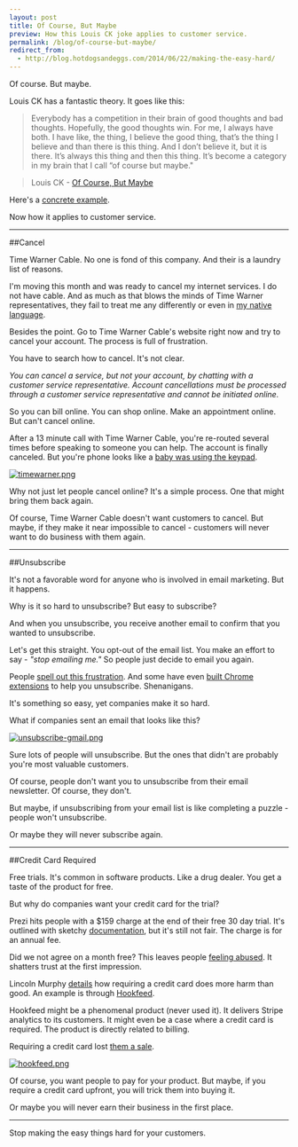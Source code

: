 ```yaml
---
layout: post
title: Of Course, But Maybe
preview: How this Louis CK joke applies to customer service.
permalink: /blog/of-course-but-maybe/
redirect_from:
  - http://blog.hotdogsandeggs.com/2014/06/22/making-the-easy-hard/
---
```


Of course. But maybe. 

Louis CK has a fantastic theory. It goes like this: 

> Everybody has a competition in their brain of good thoughts and bad thoughts. Hopefully, the good thoughts win. For me, I always have both. I have like, the thing, I believe the good thing, that’s the thing I believe and than there is this thing. And I don’t believe it, but it is there. It’s always this thing and then this thing. It’s become a category in my brain that I call “of course but maybe."

> Louis CK - [Of Course, But Maybe](http://youtu.be/bkjmzEEQUlE?t)

Here's a [concrete example](http://youtu.be/bkjmzEEQUlE?t=1m43s).  

Now how it applies to customer service.

* * * 
##Cancel

Time Warner Cable. No one is fond of this company. And their is a laundry list of reasons. 

I'm moving this month and was ready to cancel my internet services. I do not have cable. And as much as that blows the minds of Time Warner representatives, they fail to treat me any differently or even in [my native language](https://twitter.com/cjgallo/status/429023436392767488). 

Besides the point. Go to Time Warner Cable's website right now and try to cancel your account. The process is full of frustration. 

You have to search how to cancel. It's not clear. 

*You can cancel a service, but not your account, by chatting with a customer service representative. Account cancellations must be processed through a customer service representative and cannot be initiated online.*

So you can bill online. You can shop online. Make an appointment online. But can't cancel online. 

After a 13 minute call with Time Warner Cable, you're re-routed several times before speaking to someone you can help. The account is finally canceled. But you're phone looks like a [baby was using the keypad](https://twitter.com/cjgallo/status/474672908208701442/photo/1). 

[![timewarner.png](https://d23f6h5jpj26xu.cloudfront.net/tdsbjcvitlkteg_small.png)](http://img.svbtle.com/tdsbjcvitlkteg.png)

Why not just let people cancel online? It's a simple process. One that might bring them back again. 

Of course, Time Warner Cable doesn't want customers to cancel. But maybe, if they make it near impossible to cancel - customers will never want to do business with them again. 

* * * 

##Unsubscribe

It's not a favorable word for anyone who is involved in email marketing. But it happens. 

Why is it so hard to unsubscribe? But easy to subscribe? 

And when you unsubscribe, you receive another email to confirm that you wanted to unsubscribe. 

Let's get this straight. You opt-out of the email list. You make an effort to say - *"stop emailing me."* So people just decide to email you again. 

People [spell out this frustration](https://twitter.com/jordanmunson/status/475015842963288064). And some have even [built Chrome extensions](https://chrome.google.com/webstore/detail/better-gmail-unsubscribe/hdkbhdodcejjjicmnmhhibenjmlgmkfc) to help you unsubscribe. Shenanigans. 

It's something so easy, yet companies make it so hard. 

What if companies sent an email that looks like this? 

[![unsubscribe-gmail.png](https://d23f6h5jpj26xu.cloudfront.net/zjv363x13ayq_small.png)](http://img.svbtle.com/zjv363x13ayq.png)

Sure lots of people will unsubscribe. But the ones that didn't are probably you're most valuable customers. 

Of course, people don't want you to unsubscribe from their email newsletter. Of course, they don't. 

But maybe, if unsubscribing from your email list is like completing a puzzle - people won't unsubscribe. 

Or maybe they will never subscribe again. 

* * *  

##Credit Card Required
 
Free trials. It's common in software products. Like a drug dealer. You get a taste of the product for free. 

But why do companies want your credit card for the trial? 

Prezi hits people with a $159 charge at the end of their free 30 day trial. It's outlined with sketchy [documentation](https://prezi.com/support/article/account/trial-period-faq/?lang=en), but it's still not fair. The charge is for an annual fee. 

Did we not agree on a month free? This leaves people [feeling abused](https://getsatisfaction.com/prezi/topics/req_for_refund_trial_cancelled_but_still_got_charged_159?topic-reply-list%5Bsettings%5D%5Bfilter_by%5D=all&topic-reply-list%5Bsettings%5D%5Breply_id%5D=12136820#reply_12136820). It shatters trust at the first impression. 

Lincoln Murphy [details](http://sixteenventures.com/saas-free-trial-credit-card) how requiring a credit card does more harm than good. An example is through [Hookfeed](http://hookfeed.com/). 

Hookfeed might be a phenomenal product (never used it). It delivers Stripe analytics to its customers. It might even be a case where a credit card is required. The product is directly related to billing. 

Requiring a credit card lost [them a sale](https://twitter.com/chrimack/status/474372874241716224). 

[![hookfeed.png](https://d23f6h5jpj26xu.cloudfront.net/p9uulhldllkza_small.png)](http://img.svbtle.com/p9uulhldllkza.png)

Of course, you want people to pay for your product. But maybe, if you require a credit card upfront, you will trick them into buying it. 

Or maybe you will never earn their business in the first place.

* * * 
Stop making the easy things hard for your customers. 





